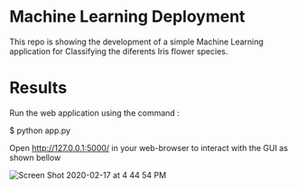 # Machine Learning Deployment

This repo is showing the development of a simple Machine Learning application for Classifying the diferents Iris flower species.


# Results
Run the web application using the command :

$ python app.py

Open http://127.0.0.1:5000/ in your web-browser to interact with the GUI as shown bellow


![Screen Shot 2020-02-17 at 4 44 54 PM](https://user-images.githubusercontent.com/44145876/74675558-c48f1880-51ee-11ea-89f8-5a8320794976.png)

